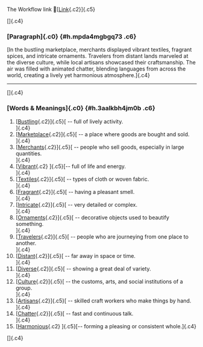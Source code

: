 The Workflow link
👏[[Link](https://www.google.com/url?q=http://www.google.com&sa=D&source=editors&ust=1760081608366442&usg=AOvVaw3NdV755V5gI8R1ANYLuKxb){.c2}]{.c5}

[]{.c4}

### [Paragraph]{.c0} {#h.mpda4mgbgq73 .c6}

[In the bustling marketplace, merchants displayed vibrant textiles,
fragrant spices, and intricate ornaments. Travelers from distant lands
marveled at the diverse culture, while local artisans showcased their
craftsmanship. The air was filled with animated chatter, blending
languages from across the world, creating a lively yet harmonious
atmosphere.]{.c4}

------------------------------------------------------------------------

[]{.c4}

### [Words & Meanings]{.c0} {#h.3aalkbh4jm0b .c6}

1.  [[Bustling](https://www.google.com/url?q=http://www.google.com&sa=D&source=editors&ust=1760081608367024&usg=AOvVaw0ap1Z8079ufzMM69qtLkTF){.c2}]{.c5}[ --
    full of lively activity.\
    ]{.c4}
2.  [[Marketplace](https://www.google.com/url?q=http://www.google.com&sa=D&source=editors&ust=1760081608367159&usg=AOvVaw0C3Vc8uainSDKJ0f2d0AVg){.c2}]{.c5}[ --
    a place where goods are bought and sold.\
    ]{.c4}
3.  [[Merchants](https://www.google.com/url?q=http://www.google.com&sa=D&source=editors&ust=1760081608367281&usg=AOvVaw2v2936CFu1Fq6Gtf-y_SLN){.c2}]{.c5}[ --
    people who sell goods, especially in large quantities.\
    ]{.c4}
4.  [[Vibrant](https://www.google.com/url?q=http://www.google.com&sa=D&source=editors&ust=1760081608367401&usg=AOvVaw17qhsEed06qrk0t2yCyY5d){.c2}
    ]{.c5}[-- full of life and energy.\
    ]{.c4}
5.  [[Textiles](https://www.google.com/url?q=http://www.google.com&sa=D&source=editors&ust=1760081608367495&usg=AOvVaw3ZLoNg3VHU3alFCUO-XlJZ){.c2}]{.c5}[ --
    types of cloth or woven fabric.\
    ]{.c4}
6.  [[Fragrant](https://www.google.com/url?q=http://www.google.com&sa=D&source=editors&ust=1760081608367594&usg=AOvVaw0HUfyZGl-KrsuOVTkXnBIs){.c2}]{.c5}[ --
    having a pleasant smell.\
    ]{.c4}
7.  [[Intricate](https://www.google.com/url?q=http://www.google.com&sa=D&source=editors&ust=1760081608367689&usg=AOvVaw0WCm99J-s5iZQ96RpZUJ5v){.c2}]{.c5}[ --
    very detailed or complex.\
    ]{.c4}
8.  [[Ornaments](https://www.google.com/url?q=http://www.google.com&sa=D&source=editors&ust=1760081608367784&usg=AOvVaw3clqXU75iTF_k7ND0k6A65){.c2}]{.c5}[ --
    decorative objects used to beautify something.\
    ]{.c4}
9.  [[Travelers](https://www.google.com/url?q=http://www.google.com&sa=D&source=editors&ust=1760081608367897&usg=AOvVaw22EEPfGBELPANTjwpiPYhU){.c2}]{.c5}[ --
    people who are journeying from one place to another.\
    ]{.c4}
10. [[Distant](https://www.google.com/url?q=http://www.google.com&sa=D&source=editors&ust=1760081608368017&usg=AOvVaw0iW2BaDoTHZkm50LsIjHlV){.c2}]{.c5}[ --
    far away in space or time.\
    ]{.c4}
11. [[Diverse](https://www.google.com/url?q=http://www.google.com&sa=D&source=editors&ust=1760081608368110&usg=AOvVaw0XWyNXosJdp2kmF6mKJf2v){.c2}]{.c5}[ --
    showing a great deal of variety.\
    ]{.c4}
12. [[Culture](https://www.google.com/url?q=http://www.google.com&sa=D&source=editors&ust=1760081608368256&usg=AOvVaw3JGI5iGpTEtO5SPXxs5IDq){.c2}]{.c5}[ --
    the customs, arts, and social institutions of a group.\
    ]{.c4}
13. [[Artisans](https://www.google.com/url?q=http://www.google.com&sa=D&source=editors&ust=1760081608368386&usg=AOvVaw100xxoaTaJj7paG9F4sVkM){.c2}]{.c5}[ --
    skilled craft workers who make things by hand.\
    ]{.c4}
14. [[Chatter](https://www.google.com/url?q=http://www.google.com&sa=D&source=editors&ust=1760081608368507&usg=AOvVaw3qcLNt_fPEnTqt5nN4UUFX){.c2}]{.c5}[ --
    fast and continuous talk.\
    ]{.c4}
15. [[Harmonious](https://www.google.com/url?q=http://www.google.com&sa=D&source=editors&ust=1760081608368623&usg=AOvVaw3XnF3Td_dnfwh5SwZQxxsu){.c2}
    ]{.c5}[-- forming a pleasing or consistent whole.]{.c4}

[]{.c4}
